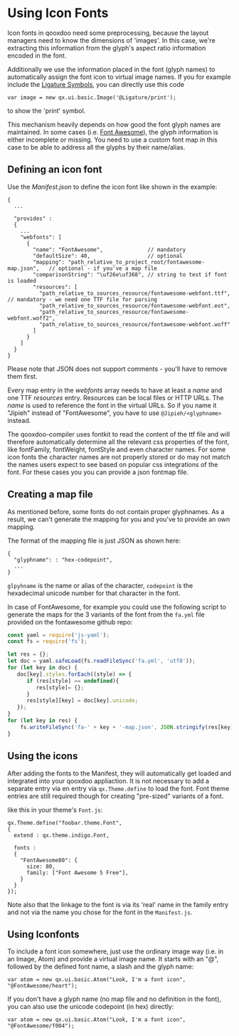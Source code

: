# Using Icon Fonts

Icon fonts in qooxdoo need some preprocessing, because the layout managers need to know the
dimensions of 'images'. In this case, we're extracting this information from the glyph's
aspect ratio information encoded in the font.

Additionally we use the information placed in the font (glyph names) to automatically
assign the font icon to virtual image names. If you for example include the [Ligature Symbols](http://kudakurage.com/ligature_symbols/),
you can directly use this code

```
var image = new qx.ui.basic.Image('@Ligature/print');
```

to show the 'print' symbol.

This mechanism heavily depends on how good the font glyph names are maintained. In some
cases (i.e. [Font Awesome](http://fontawesome.io/icons/)), the glyph information is either
incomplete or missing. You need to use a custom font map in this case to be able to
address all the glyphs by their name/alias.

## Defining an icon font

Use the *Manifest.json* to define the icon font like shown in the example:

```
{
  ...

  "provides" : 
  {
    ...
    "webfonts": [
      {
        "name": "FontAwesome",              // mandatory
        "defaultSize": 40,                  // optional
        "mapping": "path_relative_to_project_root/fontawesome-map.json",   // optional - if you've a map file
        "comparisonString": "\uf26e\uf368", // string to test if font is loaded
        "resources": [
          "path_relative_to_sources_resource/fontawesome-webfont.ttf",  // mandatory - we need one TTF file for parsing
          "path_relative_to_sources_resource/fontawesome-webfont.eot",
          "path_relative_to_sources_resource/fontawesome-webfont.woff2",
          "path_relative_to_sources_resource/fontawesome-webfont.woff"
        ]
      }
    ]
  }
}
```

Please note that JSON does not support comments - you'll have to remove them first.

Every map entry in the *webfonts* array needs to have at least a _name_ and one
TTF _resources_ entry. Resources can be local files or HTTP URLs. The _name_ is
used to reference the font in the virtual URLs. So if you name it "Jipieh" instead
of "FontAwesome", you have to use `@Jipieh/<glyphname>` instead.

The qooxdoo-compiler uses fontkit to read the content of the ttf file and will therefore
automatically determine all the relevant css properties of the font, like fontFamily,
fontWeight, fontStyle and even character names. For some icon fonts the character names are not properly
stored or do may not match the names users expect to see based on popular css integrations of the font.
For these cases you you can provide a json fontmap file.

## Creating a map file

As mentioned before, some fonts do not contain proper glyphnames. As a result,
we can't generate the mapping for you and you've to provide an own mapping.

The format of the mapping file is just JSON as shown here:

```
{
  "glyphname": : "hex-codepoint",
  ...
}
```

`glpyhname` is the name or alias of the character, `codepoint` is the hexadecimal unicode
number for that character in the font.

In case of FontAwesome, for example you could use the following script to generate the maps
for the 3 variants of the font from the `fa.yml` file provided on the fontawesome github repo:

```javascript
const yaml = require('js-yaml');
const fs = require('fs');

let res = {};
let doc = yaml.safeLoad(fs.readFileSync('fa.yml', 'utf8'));
for (let key in doc) {
   doc[key].styles.forEach((style) => {
      if (res[style] == undefined){
         res[style]= {};
      }
      res[style][key] = doc[key].unicode;
   });
}
for (let key in res) {
    fs.writeFileSync('fa-' + key + '-map.json', JSON.stringify(res[key]));
}
```

## Using the icons

After adding the fonts to the Manifest, they will automatically get loaded and integrated
into your qooxdoo appliaction. It is not necessary to add a separate entry via en entry via 
`qx.Theme.define` to load the font. Font theme entries are still required
though for creating "pre-sized" variants of a font.

like this in your theme's `Font.js`:

```
qx.Theme.define("foobar.theme.Font",
{
  extend : qx.theme.indigo.Font,

  fonts :
  {
    "FontAwesome80": {
      size: 80,
      family: ["Font Awesome 5 Free"],
    }
  }
});
```

Note also that the linkage to the font is via its 'real' name in the family entry and not via the name
you chose for the font in the `Manifest.js`.

## Using Iconfonts

To include a font icon somewhere, just use the ordinary image way (i.e. in an Image, Atom) and
provide a virtual image name. It starts with an "@", followed by the defined font name, a slash
and the glyph name:

```
var atom = new qx.ui.basic.Atom("Look, I'm a font icon", "@FontAwesome/heart");
```

If you don't have a glyph name (no map file and no definition in the font), you can also use the
unicode codepoint (in hex) directly:

```
var atom = new qx.ui.basic.Atom("Look, I'm a font icon", "@FontAwesome/f004");
```
